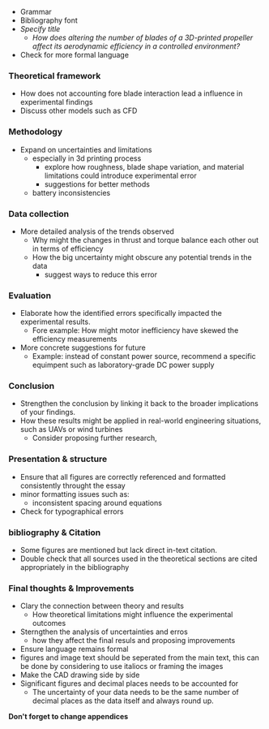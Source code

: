 - Grammar
- Bibliography font 
- *Specify title* 
	- *How does altering the number of blades of a 3D-printed propeller affect its aerodynamic efficiency in a controlled environment?*
- Check for more formal language
### Theoretical framework
- How does not accounting fore blade interaction lead a influence in experimental findings 
- Discuss other models such as CFD
### Methodology
- Expand on uncertainties and limitations
	- especially in 3d printing process
		- explore how roughness, blade shape variation, and material limitations could introduce experimental error
		- suggestions for better methods 
	- battery inconsistencies
### Data collection
- More detailed analysis of the trends observed
	- Why might the changes in thrust and torque balance each other out in terms of efficiency 
	- How the big uncertainty might obscure any potential trends in the data
		- suggest ways to reduce this error 
### Evaluation 
- Elaborate how the identified errors specifically impacted the experimental results.
	- Fore example: How might motor inefficiency have skewed the efficiency measurements
- More concrete suggestions for future 
	- Example: instead of constant power source, recommend a specific equimpent such as laboratory-grade DC power supply 
### Conclusion
- Strengthen the conclusion by linking it back to the broader implications of your findings. 
- How these results might be applied in real-world engineering situations,  such as UAVs or wind turbines 
	- Consider proposing further research,
### Presentation & structure 
- Ensure that all figures are correctly referenced and formatted consistently throught the essay
- minor formatting issues such as:
	- inconsistent spacing around equations
- Check for typographical errors 
### bibliography & Citation
- Some figures are mentioned but lack direct in-text citation. 
- Double check that all sources used in the theoretical sections are cited appropriately in the bibliography 
### Final thoughts & Improvements
- Clary the connection between theory and results 
	- How theoretical limitations might influence the experimental outcomes
- Sterngthen the analysis of uncertainties and erros 
	- how they affect the final resuls and proposing improvements 
- Ensure language remains formal
- figures and image text should be seperated from the main text, this can be done by considering to use italiocs or framing the images
- Make the CAD drawing side by side
- Significant figures and decimal places needs to be accounted for 
	- The uncertainty of your data needs to be the same number of decimal places as the data itself and always round up. 

**Don't forget to change appendices**